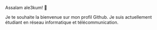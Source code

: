 Assalam ale3kum! 👋

Je te souhaite la bienvenue sur mon profil Github.
Je suis actuellement étudiant en réseau informatique et télécommunication.
